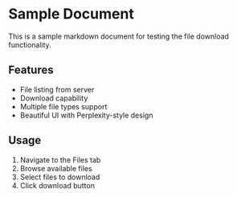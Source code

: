 # Sample Document

This is a sample markdown document for testing the file download functionality.

## Features
- File listing from server
- Download capability
- Multiple file types support
- Beautiful UI with Perplexity-style design

## Usage
1. Navigate to the Files tab
2. Browse available files
3. Select files to download
4. Click download button